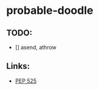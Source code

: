 # probable-doodle

TODO:
-----
* [] asend, athrow 

Links:
-----

* [PEP 525](https://www.python.org/dev/peps/pep-0525/#pyasyncgenasend-and-pyasyncgenathrow)
